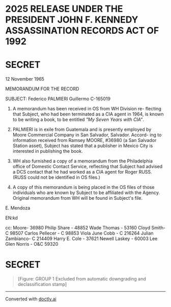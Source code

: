 # 2025 RELEASE UNDER THE PRESIDENT JOHN F. KENNEDY ASSASSINATION RECORDS ACT OF 1992

# SECRET

12 November 1965

MEMORANDUM FOR THE RECORD

SUBJECT: Federico PALMIERI Guillermo
C-165019

1. A memorandum has been received in OS from WH Division re-
   flecting that Subject, who had been terminated as a CIA agent in 1964,
   is known to be writing a book, to be entitled *"My Seven Years with CIA"*.

2. PALMIERI is in exile from Guatemala and is presently
   employed by Moore Commercial Company in San Salvador, Salvador. Accord-
   ing to information received from Ramsey MOORE, #36980 (a San Salvador
   Station asset), Subject has stated that a publisher in Mexico City is
   interested in publishing the book.

3. WH also furnished a copy of a memorandum from the Philadelphia
   office of Domestic Contact Service, reflecting that Subject had advised
   a DCS contact that he had worked as a CIA agent for Roger RUSS. (RUSS
   could not be identified in OS files.)

4. A copy of this memorandum is being placed in the OS files of
   those individuals who are known by Subject to be affiliated with the
   Agency. Original memorandum from WH will be found in Subject's file.

E. Mendoza

EN:kd

cc: Moore- 36980
Philip Share - 48852
Wade Thomas - 53160
Cloyd Smith- C 98507
Carlos Pellecer - C 98853
Viola June Cobb - C 216264
Julian Zambianco- C 214409
Harry E. Cole - 37621
Newell Laskey - 60003
Lee Glen Norris - O&C 59320

# SECRET

> [Figure: GROUP 1 Excluded from automatic downgrading and declassification stamp]


---
Converted with [doctly.ai](https://doctly.ai)